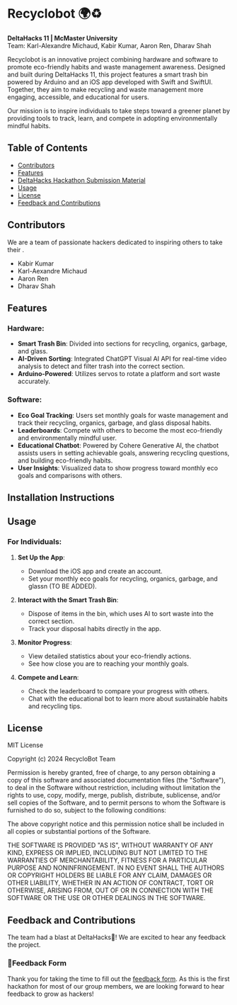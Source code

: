 # **Recyclobot 🌍♻️**  
**DeltaHacks 11 | McMaster University**  
Team: Karl-Alexandre Michaud, Kabir Kumar, Aaron Ren, Dharav Shah

Recyclobot is an innovative project combining hardware and software to promote eco-friendly habits and waste management awareness. Designed and built during DeltaHacks 11, this project features a smart trash bin powered by Arduino and an iOS app developed with Swift and SwiftUI. Together, they aim to make recycling and waste management more engaging, accessible, and educational for users.  

Our mission is to inspire individuals to take steps toward a greener planet by providing tools to track, learn, and compete in adopting environmentally mindful habits.

## Table of Contents
- [Contributors](#contributors)
- [Features](#features)
- [DeltaHacks Hackathon Submission Material](#DeltaHacks-Hackathon-Submission-Material)
- [Usage](#usage)
- [License](#license)
- [Feedback and Contributions](#feedback-and-contributions)

## Contributors
We are a team of passionate hackers dedicated to inspiring others to take their .
- Kabir Kumar
- Karl-Aexandre Michaud
- Aaron Ren
- Dharav Shah

## **Features**  
### **Hardware:**  
- **Smart Trash Bin**: Divided into sections for recycling, organics, garbage, and glass.  
- **AI-Driven Sorting**: Integrated ChatGPT Visual AI API for real-time video analysis to detect and filter trash into the correct section.  
- **Arduino-Powered**: Utilizes servos to rotate a platform and sort waste accurately.  

### **Software:**  
- **Eco Goal Tracking**: Users set monthly goals for waste management and track their recycling, organics, garbage, and glass disposal habits.  
- **Leaderboards**: Compete with others to become the most eco-friendly and environmentally mindful user.  
- **Educational Chatbot**: Powered by Cohere Generative AI, the chatbot assists users in setting achievable goals, answering recycling questions, and building eco-friendly habits.  
- **User Insights**: Visualized data to show progress toward monthly eco goals and comparisons with others.

## **Installation Instructions**

## **Usage**  
### **For Individuals:**  
1. **Set Up the App**:  
   - Download the iOS app and create an account.  
   - Set your monthly eco goals for recycling, organics, garbage, and glassn (TO BE ADDED).  

2. **Interact with the Smart Trash Bin**:  
   - Dispose of items in the bin, which uses AI to sort waste into the correct section.  
   - Track your disposal habits directly in the app.  

3. **Monitor Progress**:  
   - View detailed statistics about your eco-friendly actions.  
   - See how close you are to reaching your monthly goals.  

4. **Compete and Learn**:  
   - Check the leaderboard to compare your progress with others.  
   - Chat with the educational bot to learn more about sustainable habits and recycling tips.  

## License

MIT License

Copyright (c) 2024 RecycloBot Team

Permission is hereby granted, free of charge, to any person obtaining a copy
of this software and associated documentation files (the "Software"), to deal
in the Software without restriction, including without limitation the rights
to use, copy, modify, merge, publish, distribute, sublicense, and/or sell
copies of the Software, and to permit persons to whom the Software is
furnished to do so, subject to the following conditions:

The above copyright notice and this permission notice shall be included in all
copies or substantial portions of the Software.

THE SOFTWARE IS PROVIDED "AS IS", WITHOUT WARRANTY OF ANY KIND, EXPRESS OR
IMPLIED, INCLUDING BUT NOT LIMITED TO THE WARRANTIES OF MERCHANTABILITY,
FITNESS FOR A PARTICULAR PURPOSE AND NONINFRINGEMENT. IN NO EVENT SHALL THE
AUTHORS OR COPYRIGHT HOLDERS BE LIABLE FOR ANY CLAIM, DAMAGES OR OTHER
LIABILITY, WHETHER IN AN ACTION OF CONTRACT, TORT OR OTHERWISE, ARISING FROM,
OUT OF OR IN CONNECTION WITH THE SOFTWARE OR THE USE OR OTHER DEALINGS IN THE
SOFTWARE.

## Feedback and Contributions

The team had a blast at DeltaHacks🎉! We are excited to hear any feedback the project.

### 🐛Feedback Form
Thank you for taking the time to fill out the [feedback form](https://docs.google.com/forms/d/e/1FAIpQLScfwFkdp6zB6mk3h6j-BSNEVJ3rxnqWgt_m5gXf7BIFnVlcjQ/viewform?usp=dialog). As this is the first hackathon for most of our group members, we are looking forward to hear feedback to grow as hackers!
